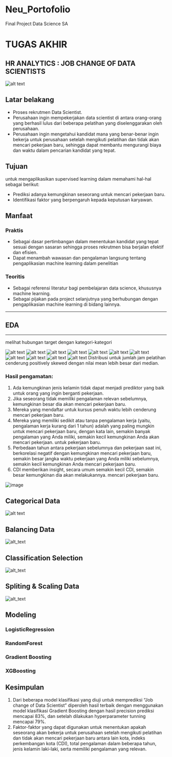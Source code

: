 # Neu_Portofolio
Final Project Data Science SA 


# TUGAS AKHIR 
## HR ANALYTICS : JOB CHANGE OF  DATA SCIENTISTS
![alt text](https://greatpeopleinside.com/wp-content/uploads/2019/06/analytics-1030x618.jpg)

## Latar belakang
* Proses rekrutmen Data Scientist.
* Perusahaan ingin mempekerjakan data scientist di antara orang-orang yang berhasil lulus dari beberapa pelatihan yang diselenggarakan oleh perusahaan. 
* Perusahaan ingin mengetahui kandidat mana yang benar-benar ingin bekerja untuk perusahaan setelah mengikuti pelatihan dan tidak akan mencari pekerjaan baru, sehingga dapat membantu mengurangi biaya dan waktu dalam pencarian kandidat yang tepat.

## Tujuan
untuk mengaplikasikan supervised learning dalam memahami hal-hal sebagai berikut:
* Prediksi adanya kemungkinan seseorang untuk mencari pekerjaan baru.
* Identifikasi faktor yang berpengaruh kepada keputusan karyawan.

## Manfaat
### Praktis
* Sebagai dasar pertimbangan dalam menentukan kandidat yang tepat sesuai dengan sasaran sehingga proses rekrutmen bisa berjalan efektif dan efisien.
* Dapat menambah wawasan dan pengalaman langsung tentang pengaplikasian machine learning dalam penelitian
### Teoritis
* Sebagai referensi literatur bagi pembelajaran data science, khususnya machine learning.
* Sebagai pijakan pada project selanjutnya yang berhubungan dengan pengaplikasian  machine learning di bidang lainnya.

***
## EDA
***
melihat hubungan target dengan kategori-kategori  

![alt text](https://github.com/pembelajardata/Neu_Portofolio/blob/main/EDA1.png)
![alt text](https://github.com/pembelajardata/Neu_Portofolio/blob/main/EDA2.png)
![alt text](https://github.com/pembelajardata/Neu_Portofolio/blob/main/EDA4.png)
![alt text](https://github.com/pembelajardata/Neu_Portofolio/blob/main/EDA5.png)
![alt text](https://github.com/pembelajardata/Neu_Portofolio/blob/main/EDA6.png)
![alt text](https://github.com/pembelajardata/Neu_Portofolio/blob/main/EDA7.png)
![alt text](https://github.com/pembelajardata/Neu_Portofolio/blob/main/EDA8.png)
![alt text](https://github.com/pembelajardata/Neu_Portofolio/blob/main/EDA9.png)
![alt text](https://github.com/pembelajardata/Neu_Portofolio/blob/main/EDA10.png)
![alt text](https://github.com/pembelajardata/Neu_Portofolio/blob/main/EDA11.png)
![alt text](https://github.com/pembelajardata/Neu_Portofolio/blob/main/EDA12.png)
Distribusi untuk jumlah jam pelatihan cenderung positively skewed dengan nilai mean lebih besar  dari median.


### Hasil pengamatan:
1. Ada kemungkinan jenis kelamin tidak dapat menjadi prediktor yang baik untuk orang yang ingin berganti pekerjaan.
2. Jika seseorang tidak memiliki pengalaman relevan sebelumnya, kemungkinan besar dia akan mencari pekerjaan baru.
3. Mereka yang mendaftar untuk kursus penuh waktu lebih cenderung mencari pekerjaan baru.
4. Mereka yang memiliki sedikit atau tanpa pengalaman kerja (yaitu, pengalaman kerja kurang dari 1 tahun) adalah yang paling mungkin untuk mencari pekerjaan baru, dengan kata lain, semakin banyak pengalaman yang Anda miliki, semakin kecil kemungkinan Anda akan mencari pekerjaan. untuk pekerjaan baru.
5. Perbedaan tahun antara pekerjaan sebelumnya dan pekerjaan saat ini, berkorelasi negatif dengan kemungkinan mencari pekerjaan baru, semakin besar jangka waktu pekerjaan yang Anda miliki sebelumnya, semakin kecil kemungkinan Anda mencari pekerjaan baru. 
6. CDI memberikan insight, secara umum semakin kecil CDI, semakin besar kemungkinan dia akan melakukannya. mencari pekerjaan baru. 


![image](https://user-images.githubusercontent.com/80607564/111066239-80a13c80-84f0-11eb-9d9a-91f3ae7c516c.png)


## Categorical Data

![alt text](https://github.com/pembelajardata/Neu_Portofolio/blob/main/Categorical%20Data.png)

## Balancing Data

![alt_text](https://github.com/pembelajardata/Neu_Portofolio/blob/main/Balancing%20Data1.png)

## Classification Selection

![alt_text](https://github.com/pembelajardata/Neu_Portofolio/blob/main/Classification%20Selection.png)

## Spliting & Scaling Data

![alt_text](https://github.com/pembelajardata/Neu_Portofolio/blob/main/Spliting%20%26%20Scaling%20Data.png)

## Modeling

### LogisticRegression

### RandomForest

### Gradient Boosting

### XGBoosting

## Kesimpulan
1. Dari beberapa model klasifikasi yang diuji untuk memprediksi “Job change of Data Scientist” diperoleh hasil terbaik dengan menggunakan model klasifikasi Gradient Boosting dengan hasil precision prediksi mencapai 83%, dan setelah dilakukan hyperparameter tunning mencapai 79%.
2. Faktor-faktor yang dapat digunakan untuk menentukan apakah seseorang akan bekerja untuk perusahaan setelah mengikuti pelatihan dan tidak akan mencari pekerjaan baru antara lain kota, indeks perkembangan kota (CDI), total pengalaman dalam beberapa tahun, jenis kelamin laki-laki, serta memiliki pengalaman yang relevan. 



